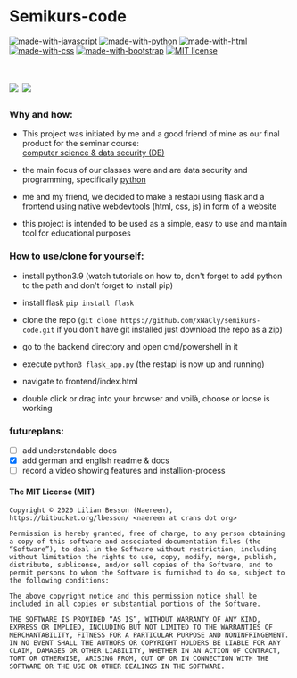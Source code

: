 # Semikurs-code
[![made-with-javascript](https://img.shields.io/badge/Made%20with-Javascript-f1e05a?style=flat)](https://developer.mozilla.org/en/JavaScript)
[![made-with-python](https://img.shields.io/badge/Made%20with-Python-3572A5.svg)](https://www.python.org/)
[![made-with-html](https://img.shields.io/badge/Made%20with-Html-e34c26?style=flat)](https://developer.mozilla.org/en/html)
[![made-with-css](https://img.shields.io/badge/Made%20with-Css-563d7c?style=flat)](https://developer.mozilla.org/en/css)
[![made-with-bootstrap](https://img.shields.io/badge/Made%20with-Bootstrap-7952b3?style=flat)](https://getbootstrap.com/)
[![MIT license](https://img.shields.io/badge/License-MIT-blue.svg)](https://lbesson.mit-license.org/)


# [<img src="https://github.com/madebybowtie/FlagKit/blob/master/Assets/PNG/DE.png"/>](https://github.com/xNaCly/semikurs-code/blob/master/README_de.md) [<img src="https://github.com/madebybowtie/FlagKit/blob/master/Assets/PNG/GB.png"/>](https://github.com/xNaCly/semikurs-code)
### Why and how:
-   This project was initiated by me and a good friend of mine as our final product for the seminar course:<br/>
    [computer science & data security (DE)](https://fwg.dahme-spreewald.info/fw/Fachschaften/Technik/Informatik/30549.html)

-   the main focus of our classes were and are data security and programming, specifically [python](https://www.python.org/)

-   me and my friend, we decided to make a restapi using flask and a frontend using native webdevtools (html, css, js) in form of a website

-   this project is intended to be used as a simple, easy to use and maintain tool for educational purposes

### How to use/clone for yourself:

-   install python3.9
    (watch tutorials on how to, don't forget to add python to the path and don't forget to install pip)

-   install flask
    `pip install flask`

-   clone the repo
    (`git clone https://github.com/xNaCly/semikurs-code.git` if you don't have git installed just download the repo as a zip)

-   go to the backend directory and open cmd/powershell in it

-   execute `python3 flask_app.py`
    (the restapi is now up and running)

-   navigate to frontend/index.html

-   double click or drag into your browser and voilà, choose or loose is working

###  futureplans:
- [ ] add understandable docs
- [x] add german and english readme & docs
- [ ] record a video showing features and installion-process

#### The MIT License (MIT)

```
Copyright © 2020 Lilian Besson (Naereen), https://bitbucket.org/lbesson/ <naereen at crans dot org>

Permission is hereby granted, free of charge, to any person obtaining a copy of this software and associated documentation files (the “Software”), to deal in the Software without restriction, including without limitation the rights to use, copy, modify, merge, publish, distribute, sublicense, and/or sell copies of the Software, and to permit persons to whom the Software is furnished to do so, subject to the following conditions:

The above copyright notice and this permission notice shall be included in all copies or substantial portions of the Software.

THE SOFTWARE IS PROVIDED “AS IS”, WITHOUT WARRANTY OF ANY KIND, EXPRESS OR IMPLIED, INCLUDING BUT NOT LIMITED TO THE WARRANTIES OF MERCHANTABILITY, FITNESS FOR A PARTICULAR PURPOSE AND NONINFRINGEMENT. IN NO EVENT SHALL THE AUTHORS OR COPYRIGHT HOLDERS BE LIABLE FOR ANY CLAIM, DAMAGES OR OTHER LIABILITY, WHETHER IN AN ACTION OF CONTRACT, TORT OR OTHERWISE, ARISING FROM, OUT OF OR IN CONNECTION WITH THE SOFTWARE OR THE USE OR OTHER DEALINGS IN THE SOFTWARE.
```
